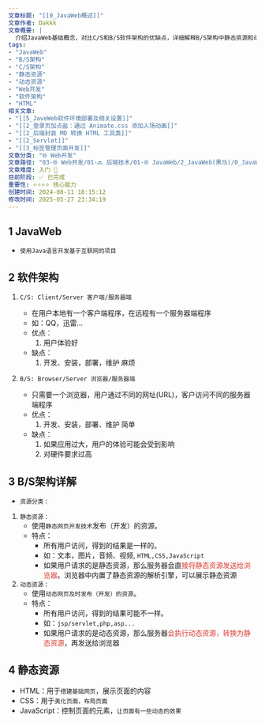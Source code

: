 ```yaml
---
文章标题: "[[0_JavaWeb概述]]" 
文章作者: Dakkk
文章概要: |
  介绍JavaWeb基础概念，对比C/S和B/S软件架构的优缺点，详细解释B/S架构中静态资源和动态资源的区别及处理方式。
tags:
- "JavaWeb"
- "B/S架构"
- "C/S架构"
- "静态资源"
- "动态资源"
- "Web开发"
- "软件架构"
- "HTML"
相关文章:
- "[[5_JaveWeb软件环境部署及相关设置]]"
- "[[2_登录页加点盐：通过 Animate.css 添加入场动画]]"
- "[[2_后端封装 MD 转换 HTML 工具类]]"
- "[[2_Servlet]]"
- "[[3_标签管理页面开发]]"
文章分类: "🌐 Web开发"
文章路径: "03-🌐 Web开发/01-🔙 后端技术/01-🌐 JavaWeb/2_JavaWeb(黑马)/0_JavaWeb概述.md"
文章难度: 入门 🌱
目前阶段: ✅ 已完成
重要性: ⭐⭐⭐⭐ 核心能力
创建时间: 2024-08-11 18:15:12
修改时间: 2025-05-27 23:34:19
---
```


## 1 JavaWeb

- `使用Java语言开发基于互联网的项目`

## 2 软件架构

1. `C/S: Client/Server 客户端/服务器端`
	* 在用户本地有一个客户端程序，在远程有一个服务器端程序
	* 如：QQ，迅雷...
	* 优点：
		1. 用户体验好
	* 缺点：
		1. 开发、安装，部署，维护 麻烦

2. `B/S: Browser/Server 浏览器/服务器端`
	* 只需要一个浏览器，用户通过不同的网址(URL)，客户访问不同的服务器端程序
	* 优点：
		1. 开发、安装，部署、维护 简单
	* 缺点：
		1. 如果应用过大，用户的体验可能会受到影响
		2. 对硬件要求过高

## 3 B/S架构详解

* `资源分类：`
1. `静态资源：`
	* 使用`静态网页开发技术`发布（开发）的资源。
	* 特点：
		* 所有用户访问，得到的结果是一样的。
		* 如：文本，图片，音频、视频, `HTML,CSS,JavaScript`
		* 如果用户请求的是静态资源，那么服务器会直<font color="#d83931">接将静态资源发送给浏览器</font>。浏览器中内置了静态资源的解析引擎，可以展示静态资源
2. `动态资源：`
	* 使用`动态网页及时发布（开发）的资源`。
	* 特点：
		* 所有用户访问，得到的结果可能不一样。
		* 如：`jsp/servlet,php,asp...`
		* 如果用户请求的是动态资源，那么服务器<font color="#d83931">会执行动态资源，转换为静态资源</font>，再发送给浏览器

## 4 静态资源

* HTML：用于`搭建基础网页`，展示页面的内容
* CSS：用于`美化页面，布局页面`
* JavaScript：控制页面的元素，`让页面有一些动态的效果`